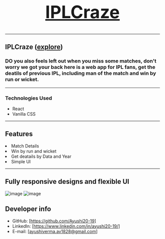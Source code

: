 <h1 align="center">
  <br />
  <a href="https://iplcraze.netlify.app/"><h1>IPLCraze</h1>
 </a>
</h1>
<hr/>

## IPLCraze  ([explore](https://iplcraze.netlify.app/))
### DO you also feels left out when you miss some matches, don't worry we got your back here is a web app for IPL fans, get the deatils of previous IPL, including man of the match and win by run or wicket.


---
### Technologies Used

- React
- Vanilla CSS

---

## Features

<li>Match Details</li>
<li>Win by run and wicket</li>
<li>Get deatails by Data and Year</li>
<li>Simple UI</li>


---

## Fully responsive designs and flexible UI

![image](https://user-images.githubusercontent.com/50084909/178153610-7111b4d4-2189-425f-b7a0-a082b72c286d.png)
![image](https://user-images.githubusercontent.com/50084909/178153621-17cd88de-33d8-4c98-81b5-5f45d796e8bd.png)

## Developer info

- GitHub: [https://github.com/Ayushi20-19]
- LinkedIn: [https://www.linkedin.com/in/ayushi20-19/]
- E-mail: [ayushiverma.av1828@gmail.com]

